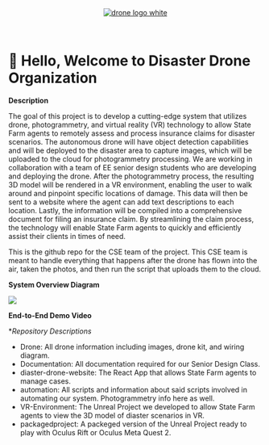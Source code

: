 <br />
<br />

<p align="center">
  <a href="https://github.com/disaster-drone/">
    <img src="https://cdn.discordapp.com/attachments/804128313521471548/1105547469007364146/DRONE.png" alt="drone logo white">
  </a>
</p>

<br />


# 👋  Hello, Welcome to Disaster Drone Organization
**Description**

The goal of this project is to develop a cutting-edge system that utilizes drone, photogrammetry, and virtual reality (VR) technology to allow State Farm agents to remotely assess and process insurance claims for disaster scenarios. The autonomous drone will have object detection capabilities and will be deployed to the disaster area to capture images, which will be uploaded to the cloud for photogrammetry processing. We are working in collaboration with a team of EE senior design students who are developing and deploying the drone. After the photogrammetry process, the resulting 3D model will be rendered in a VR environment, enabling the user to walk around and pinpoint specific locations of damage. This data will then be sent to a website where the agent can add text descriptions to each location. Lastly, the information will be compiled into a comprehensive document for filing an insurance claim. By streamlining the claim process, the technology will enable State Farm agents to quickly and efficiently assist their clients in times of need.

This is the github repo for the CSE team of the project. This CSE team is meant to handle everything that happens after the drone has flown into the air, taken the photos, and then run the script that uploads them to the cloud.

**System Overview Diagram**

<img src = "https://github.com/disaster-drone/.github/assets/94029910/6aaa80bf-331d-4635-93d4-a34f7bdd610f">

**End-to-End Demo Video**

**Repository Descriptions*
* Drone: All drone information including images, drone kit, and wiring diagram.
* Documentation: All documentation required for our Senior Design Class.
* diaster-drone-website: The React App that allows State Farm agents to manage cases.
* automation: All scripts and information about said scripts involved in automating our system. Photogrammetry info here as well.
* VR-Environment: The Unreal Project we developed to allow State Farm agents to view the 3D model of diaster scenarios in VR.
* packagedproject: A packeged version of the Unreal Project ready to play with Oculus Rift or Oculus Meta Quest 2.
